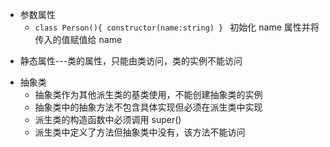 - 参数属性
  - `class Person(){ constructor(name:string) } ` 初始化 name 属性并将传入的值赋值给 name

* 静态属性---类的属性，只能由类访问，类的实例不能访问

- 抽象类
  - 抽象类作为其他派生类的基类使用，不能创建抽象类的实例
  * 抽象类中的抽象方法不包含具体实现但必须在派生类中实现
  - 派生类的构造函数中必须调用 super()
  - 派生类中定义了方法但抽象类中没有，该方法不能访问
